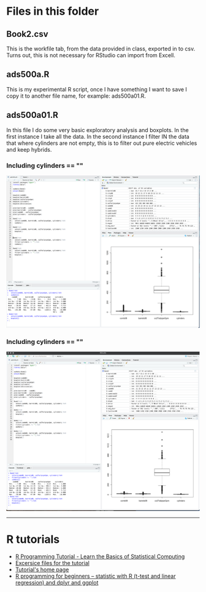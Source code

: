 # Files in this folder

## Book2.csv

This is the workfile tab, from the data provided in class, exported in to csv. Turns out, this is not necessary for RStudio can import from Excell.

## ads500a.R
This is my experimental R script, once I have something I want to save I copy it to another file name, for example: ads500a01.R.

## ads500a01.R
In this file I do some very basic exploratory analysis and boxplots. In the first instance I take all the data. In the second instance I filter IN the data that where cylinders are not empty, this is to filter out pure electric vehicles and keep hybrids. 

### Including cylinders == ""
![empty cylinders](images/RStudio01.png)

### Including cylinders == ""
![non empty cylinders](images/RStudio02.png)

--- 
# R tutorials
- [R Programming Tutorial - Learn the Basics of Statistical Computing](https://youtu.be/_V8eKsto3Ug)
- [Excersice files for the tutorial](https://drive.google.com/drive/folders/15U8WjVKbYXaq6N6Wb_6bCr9QZ1DwCkAO)
- [Tutorial's home page](https://datalab.cc/tools/r01)
- [R programming for beginners – statistic with R (t-test and linear regression) and dplyr and ggplot](https://youtu.be/ANMuuq502rE)

